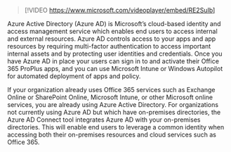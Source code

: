 > [!VIDEO https://www.microsoft.com/videoplayer/embed/RE2SuIb]

Azure Active Directory (Azure AD) is Microsoft’s cloud-based identity and access management service which enables end users to access internal and external resources. Azure AD controls access to your apps and app resources by requiring multi-factor authentication to access important internal assets and by protecting user identities and credentials. Once you have Azure AD in place your users can sign in to and activate their Office 365 ProPlus apps, and you can use Microsoft Intune or Windows Autopilot for automated deployment of apps and policy.

If your organization already uses Office 365 services such as Exchange Online or SharePoint Online, Microsoft Intune, or other Microsoft online services, you are already using Azure Active Directory. For organizations not currently using Azure AD but which have on-premises directories, the Azure AD Connect tool integrates Azure AD with your on-premises directories. This will enable end users to leverage a common identity when accessing both their on-premises resources and cloud services such as Office 365.

